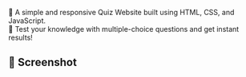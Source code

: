 🧠 A simple and responsive Quiz Website built using HTML, CSS, and JavaScript.  
🎯 Test your knowledge with multiple-choice questions and get instant results!

## 📸 Screenshot
